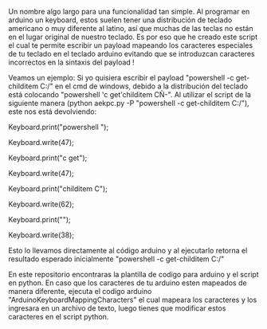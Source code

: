 Un nombre algo largo para una funcionalidad tan simple. 
Al programar en arduino un keyboard, estos suelen tener una distribución de teclado americano o muy diferente al latino, así que muchas de las teclas no están en el lugar original de nuestro teclado. Es por eso que he creado este script el cual te permite escribir un payload mapeando los caracteres especiales de tu teclado en el teclado arduino evitando que se introduzcan caracteres incorrectos en la sintaxis del payload !

Veamos un ejemplo:
Si yo quisiera escribir el payload "powershell -c get-childitem C:/" en el cmd de windows, debido a la distribución del teclado está colocando "powershell 'c get'childitem CÑ-".
Al utilizar el script de la siguiente manera (python aekpc.py -P "powershell -c get-childitem C:/"), este nos está devolviendo:

Keyboard.print("powershell ");

Keyboard.write(47);

Keyboard.print("c get");

Keyboard.write(47);

Keyboard.print("childitem C");

Keyboard.write(62);

Keyboard.print("");

Keyboard.write(38);

Esto lo llevamos directamente al código arduino y al ejecutarlo retorna el resultado esperado inicialmente "powershell -c get-childitem C:/"

En este repositorio encontraras la plantilla de codigo para arduino y el script en python.
En caso que los caracteres de tu arduino esten mapeados de manera diferente, ejecuta el codigo arduino "ArduinoKeyboardMappingCharacters" el cual mapeara los caracteres y los ingresara en un archivo de texto, luego tienes que modificar estos caracteres en el script python.
